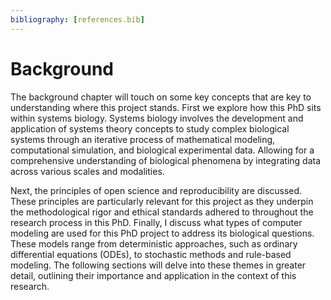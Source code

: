 ```yaml
---
bibliography: [references.bib]
---
```


# Background

The background chapter will touch on some key concepts that are key to understanding where this project stands. First we explore how this PhD sits within systems biology. Systems biology involves the development and application of systems theory concepts to study complex biological systems through an iterative process of mathematical modeling, computational simulation, and biological experimental data. Allowing for a comprehensive understanding of biological phenomena by integrating data across various scales and modalities. 

Next, the principles of open science and reproducibility are discussed. These principles are particularly relevant for this project as they underpin the methodological rigor and ethical standards adhered to throughout the research process in this PhD. Finally, I discuss what types of computer modeling are used for this PhD project to address its biological questions. These models range from deterministic approaches, such as ordinary differential equations (ODEs), to stochastic methods and rule-based modeling. The following sections will delve into these themes in greater detail, outlining their importance and application in the context of this research.


